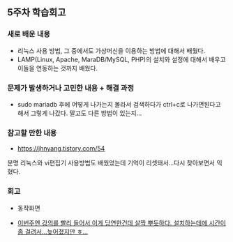 ## 5주차 학습회고

### 새로 배운 내용

- 리눅스 사용 방법, 그 중에서도 가상머신을 이용하는 방법에 대해서 배웠다.
- LAMP(Linux, Apache, MaraDB/MySQL, PHP)의 설치와 설정에 대해서 배우고 이들을 연동하는 것까지 배웠다.


### 문제가 발생하거나 고민한 내용 + 해결 과정
- sudo mariadb 후에 어떻게 나가는지 몰라서 검색하다가 ctrl+c로 나가면된다고 해서 그렇게 나갔다. 말고도 다른 방법이 있는지...
 

### 참고할 만한 내용 
- https://jhnyang.tistory.com/54

분명 리눅스와 vi편집기 사용방법도 배웠었는데 기억이 리셋돼서...다시 찾아보면서 익혔다.



### 회고
- 동작화면 <a href="https://youtu.be/aufQCbAZX50" >

- 이번주엔 강의를 빨리 들어서 이게 당연한건데 살짝 뿌듯하다. 설치하는데에 시간이 좀 걸려서...늦어졌지만 ㅎ...
